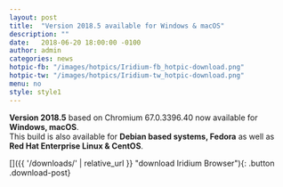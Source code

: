 ```yaml
---
layout: post
title:  "Version 2018.5 available for Windows & macOS"
description: ""
date:   2018-06-20 18:00:00 -0100
author:	admin
categories: news
hotpic-fb: "/images/hotpics/Iridium-fb_hotpic-download.png"
hotpic-tw: "/images/hotpics/Iridium-tw_hotpic-download.png"
menu: no
style: style1
---
```


**Version 2018.5** based on Chromium 67.0.3396.40 now available for **Windows, macOS**.   
This build is also available for **Debian based systems, Fedora** as well as **Red Hat Enterprise Linux & CentOS**.    
    
[]({{ '/downloads/' | relative_url }} "download Iridium Browser"){: .button .download-post}